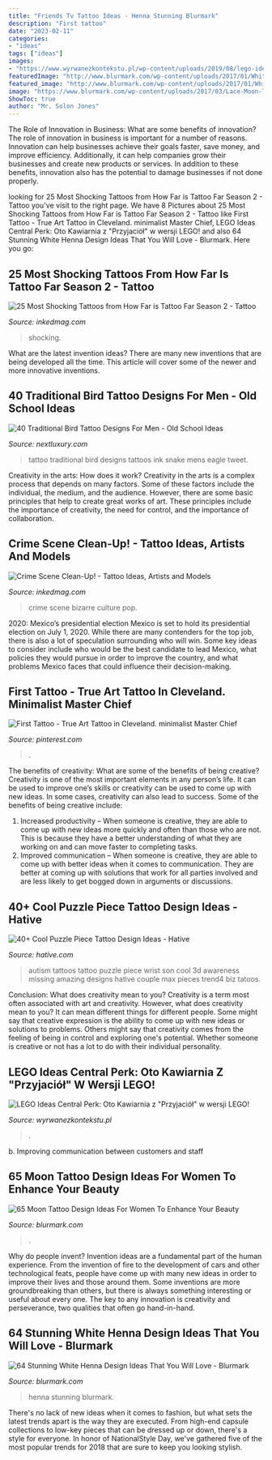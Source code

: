 ```yaml
---
title: "Friends Tv Tattoo Ideas - Henna Stunning Blurmark"
description: "First tattoo"
date: "2023-02-11"
categories:
- "ideas"
tags: ["ideas"]
images:
- "https://www.wyrwanezkontekstu.pl/wp-content/uploads/2019/08/lego-ideas-central-perk-cena.jpg"
featuredImage: "http://www.blurmark.com/wp-content/uploads/2017/01/White-Henna-Design-.jpg"
featured_image: "http://www.blurmark.com/wp-content/uploads/2017/01/White-Henna-Design-.jpg"
image: "https://www.blurmark.com/wp-content/uploads/2017/03/Lace-Moon-Tattoo.jpg"
ShowToc: true
author: "Mr. Solon Jones"
---
```



The Role of Innovation in Business: What are some benefits of innovation?
The role of innovation in business is important for a number of reasons. Innovation can help businesses achieve their goals faster, save money, and improve efficiency. Additionally, it can help companies grow their businesses and create new products or services. In addition to these benefits, innovation also has the potential to damage businesses if not done properly.

	

		
looking for 25 Most Shocking Tattoos from How Far is Tattoo Far Season 2 - Tattoo you've visit to the right page. We have 8 Pictures about 25 Most Shocking Tattoos from How Far is Tattoo Far Season 2 - Tattoo like First Tattoo - True Art Tattoo in Cleveland. minimalist Master Chief, LEGO Ideas Central Perk: Oto Kawiarnia z &quot;Przyjaciół&quot; w wersji LEGO! and also 64 Stunning White Henna Design Ideas That You Will Love - Blurmark. Here you go:
		
    
## 25 Most Shocking Tattoos From How Far Is Tattoo Far Season 2 - Tattoo

<img loading=lazy src="https://www.inkedmag.com/.image/t_share/MTY4MzAzMjY0NjUwMDQ0NTgx/screen-shot-2019-11-13-at-103833-am.png" onerror="this.onerror=null;this.src='https://tse3.mm.bing.net/th?id=OIP.-PK1K222Z3NSow0CMpLrsQHaHX&amp;pid=15.1';" alt="25 Most Shocking Tattoos from How Far is Tattoo Far Season 2 - Tattoo">

_Source: inkedmag.com_

>shocking. 

	

What are the latest invention ideas?
There are many new inventions that are being developed all the time. This article will cover some of the newer and more innovative inventions.

    
## 40 Traditional Bird Tattoo Designs For Men - Old School Ideas

<img loading=lazy src="http://nextluxury.com/wp-content/uploads/mens-back-eagle-bird-with-snake-traditional-old-school-back-tattoo.jpg" onerror="this.onerror=null;this.src='https://tse4.mm.bing.net/th?id=OIP.PlPosolJrcf23ywRwkzNNwAAAA&amp;pid=15.1';" alt="40 Traditional Bird Tattoo Designs For Men - Old School Ideas">

_Source: nextluxury.com_

>tattoo traditional bird designs tattoos ink snake mens eagle tweet. 

	

Creativity in the arts: How does it work?
Creativity in the arts is a complex process that depends on many factors. Some of these factors include the individual, the medium, and the audience. However, there are some basic principles that help to create great works of art. These principles include the importance of creativity, the need for control, and the importance of collaboration.

    
## Crime Scene Clean-Up! - Tattoo Ideas, Artists And Models

<img loading=lazy src="https://www.inkedmag.com/.image/t_share/MTU5MDMyNDA1MTM4OTQxNzIw/crime-scene-social.png" onerror="this.onerror=null;this.src='https://tse2.mm.bing.net/th?id=OIP.QE8Xd8zL6zQxzpTZ94BQeAHaD4&amp;pid=15.1';" alt="Crime Scene Clean-Up! - Tattoo Ideas, Artists and Models">

_Source: inkedmag.com_

>crime scene bizarre culture pop. 

	

2020: Mexico’s presidential election
Mexico is set to hold its presidential election on July 1, 2020. While there are many contenders for the top job, there is also a lot of speculation surrounding who will win. Some key ideas to consider include who would be the best candidate to lead Mexico, what policies they would pursue in order to improve the country, and what problems Mexico faces that could influence their decision-making.

    
## First Tattoo - True Art Tattoo In Cleveland. Minimalist Master Chief

<img loading=lazy src="https://i.pinimg.com/736x/f5/08/a0/f508a099f2cb3a245c314e032e76022f.jpg" onerror="this.onerror=null;this.src='https://tse2.mm.bing.net/th?id=OIP.MSYPwueKZx1z_SBUkZz7agHaJ3&amp;pid=15.1';" alt="First Tattoo - True Art Tattoo in Cleveland. minimalist Master Chief">

_Source: pinterest.com_

>. 

	

The benefits of creativity: What are some of the benefits of being creative?
Creativity is one of the most important elements in any person’s life. It can be used to improve one’s skills or creativity can be used to come up with new ideas. In some cases, creativity can also lead to success. Some of the benefits of being creative include: 
1. Increased productivity – When someone is creative, they are able to come up with new ideas more quickly and often than those who are not. This is because they have a better understanding of what they are working on and can move faster to completing tasks. 
2. Improved communication – When someone is creative, they are able to come up with better ideas when it comes to communication. They are better at coming up with solutions that work for all parties involved and are less likely to get bogged down in arguments or discussions. 

    
## 40+ Cool Puzzle Piece Tattoo Design Ideas - Hative

<img loading=lazy src="https://hative.com/wp-content/uploads/2014/03/puzzle-piece-tattoos/31-autism-tattoo-for-son.jpg" onerror="this.onerror=null;this.src='https://tse4.mm.bing.net/th?id=OIP.YggWQEztIs63HG-QabQ70QHaLH&amp;pid=15.1';" alt="40+ Cool Puzzle Piece Tattoo Design Ideas - Hative">

_Source: hative.com_

>autism tattoos tattoo puzzle piece wrist son cool 3d awareness missing amazing designs hative couple max pieces trend4 biz tatoos. 

	

Conclusion: What does creativity mean to you?
Creativity is a term most often associated with art and creativity. However, what does creativity mean to you? It can mean different things for different people. Some might say that creative expression is the ability to come up with new ideas or solutions to problems. Others might say that creativity comes from the feeling of being in control and exploring one's potential. Whether someone is creative or not has a lot to do with their individual personality.

    
## LEGO Ideas Central Perk: Oto Kawiarnia Z &quot;Przyjaciół&quot; W Wersji LEGO!

<img loading=lazy src="https://www.wyrwanezkontekstu.pl/wp-content/uploads/2019/08/lego-ideas-central-perk-cena.jpg" onerror="this.onerror=null;this.src='https://tse1.mm.bing.net/th?id=OIP.NKSEAvxZJaMyukPGO_79RAHaFJ&amp;pid=15.1';" alt="LEGO Ideas Central Perk: Oto Kawiarnia z &quot;Przyjaciół&quot; w wersji LEGO!">

_Source: wyrwanezkontekstu.pl_

>. 

	

b. Improving communication between customers and staff 

    
## 65 Moon Tattoo Design Ideas For Women To Enhance Your Beauty

<img loading=lazy src="https://www.blurmark.com/wp-content/uploads/2017/03/Lace-Moon-Tattoo.jpg" onerror="this.onerror=null;this.src='https://tse2.mm.bing.net/th?id=OIP.lmk2PD66TnL-OaWsn_L_YAHaKG&amp;pid=15.1';" alt="65 Moon Tattoo Design Ideas For Women To Enhance Your Beauty">

_Source: blurmark.com_

>. 

	

Why do people invent?
Invention ideas are a fundamental part of the human experience. From the invention of fire to the development of cars and other technological feats, people have come up with many new ideas in order to improve their lives and those around them. Some inventions are more groundbreaking than others, but there is always something interesting or useful about every one. The key to any innovation is creativity and perseverance, two qualities that often go hand-in-hand.

    
## 64 Stunning White Henna Design Ideas That You Will Love - Blurmark

<img loading=lazy src="http://www.blurmark.com/wp-content/uploads/2017/01/White-Henna-Design-.jpg" onerror="this.onerror=null;this.src='https://tse2.mm.bing.net/th?id=OIP.tAuan9QMKzmpi4JVm-hVqgHaH9&amp;pid=15.1';" alt="64 Stunning White Henna Design Ideas That You Will Love - Blurmark">

_Source: blurmark.com_

>henna stunning blurmark. 

	

There's no lack of new ideas when it comes to fashion, but what sets the latest trends apart is the way they are executed. From high-end capsule collections to low-key pieces that can be dressed up or down, there's a style for everyone. In honor of NationalStyle Day, we've gathered five of the most popular trends for 2018 that are sure to keep you looking stylish.


